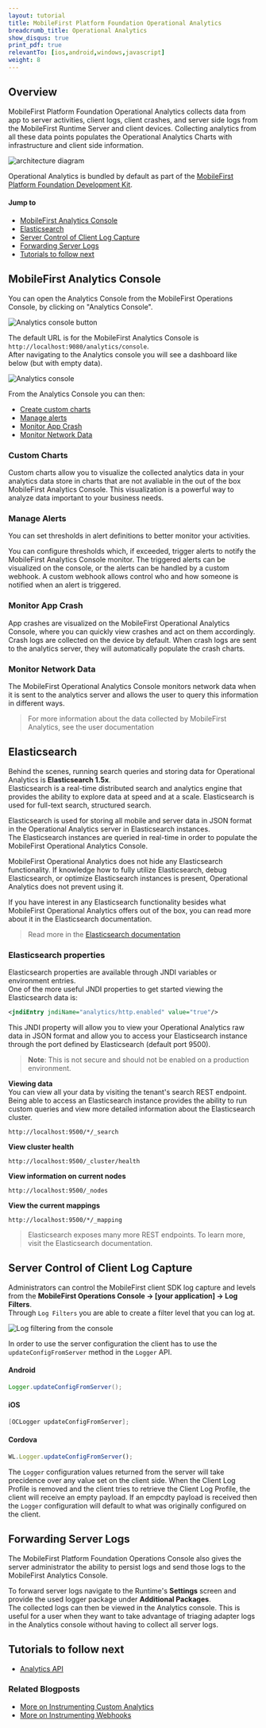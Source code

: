 ```yaml
---
layout: tutorial
title: MobileFirst Platform Foundation Operational Analytics
breadcrumb_title: Operational Analytics
show_disqus: true
print_pdf: true
relevantTo: [ios,android,windows,javascript]
weight: 8
---
```

## Overview
MobileFirst Platform Foundation Operational Analytics collects data from app to server activities, client logs, client crashes, and server side logs from the MobileFirst Runtime Server and client devices. Collecting analytics from all these data points populates the Operational Analytics Charts with infrastructure and client side information.

![architecture diagram](mfp_operational_analytics.jpg)

Operational Analytics is bundled by default as part of the [MobileFirst Platform Foundation Development Kit](../setting-up-your-development-environment/mobilefirst-development-environment).  


#### Jump to

* [MobileFirst Analytics Console](#mobilefirst-analytics-console)
* [Elasticsearch](#elasticsearch)
* [Server Control of Client Log Capture](#server-control-of-client-log-capture)
* [Forwarding Server Logs](#forwarding-server-logs)
* [Tutorials to follow next](#tutorials-to-follow-next)

## MobileFirst Analytics Console
You can open the Analytics Console from the MobileFirst Operations Console, by clicking on "Analytics Console".

![Analytics console button](analytics-console-button.png)

The default URL is for the MobileFirst Analytics Console is `http://localhost:9080/analytics/console`.  
After navigating to the Analytics console you will see a dashboard like below (but with empty data).

![Analytics console](analytics-console.png)

From the Analytics Console you can then:

* [Create custom charts](#custom-charts)
* [Manage alerts](#manage-alerts)
* [Monitor App Crash](#monitor-app-crash)
* [Monitor Network Data](#monitor-network-data)

### Custom Charts
Custom charts allow you to visualize the collected analytics data in your analytics data store in charts that are not avaliable in the out of the box MobileFirst Analytics Console. This visualization is a powerful way to analyze data important to your business needs.

### Manage Alerts
You can set thresholds in alert definitions to better monitor your activities.

You can configure thresholds which, if exceeded, trigger alerts to notify the MobileFirst Analytics Console monitor. The triggered alerts can be visualized on the console, or the alerts can be handled by a custom webhook. A custom webhook allows control who and how someone is notified when an alert is triggered.

### Monitor App Crash
App crashes are visualized on the MobileFirst Operational Analytics Console, where you can quickly view crashes and act on them accordingly. Crash logs are collected on the device by default. When crash logs are sent to the analytics server, they will automatically populate the crash charts.

### Monitor Network Data
The MobileFirst Operational Analytics Console monitors network data when it is sent to the analytics server and allows the user to query this information in different ways.

> For more information about the data collected by MobileFirst Analytics, see the user documentation

## Elasticsearch
Behind the scenes, running search queries and storing data for Operational Analytics is **Elasticsearch 1.5x**.  
Elasticsearch is a real-time distributed search and analytics engine that provides the ability to explore data at speed and at a scale. Elasticsearch is used for full-text search, structured search.

Elasticsearch is used for storing all mobile and server data in JSON format in the Operational Analytics server in Elasticsearch instances.  
The Elasticsearch instances are queried in real-time in order to populate the MobileFirst Operational Analytics Console.

MobileFirst Operational Analytics does not hide any Elasticsearch functionality. If knowledge how to fully utilize Elasticsearch, debug Elasticsearch, or optimize Elasticsearch instances is present, Operational Analytics does not prevent using it.

If you have interest in any Elasticsearch functionality besides what MobileFirst Operational Analytics offers out of the box, you can read more about it in the Elasticsearch documentation.

> Read more in the [Elasticsearch documentation](https://www.elastic.co/guide/en/elasticsearch/reference/1.5/index.html)

### Elasticsearch properties
Elasticsearch properties are available through JNDI variables or environment entries.  
One of the more useful JNDI properties to get started viewing the Elasticsearch data is:

 ```xml
<jndiEntry jndiName="analytics/http.enabled" value="true"/>
 ```

 This JNDI property will allow you to view your Operational Analytics raw data in JSON format and allow you to access your Elasticsearch instance through the port defined by Elasticsearch (default port 9500).

> **Note**: This is not secure and should not be enabled on a production environment.

**Viewing data**  
You can view all your data by visiting the tenant's search REST endpoint.  
Being able to access an Elasticsearch instance provides the ability to run custom queries and view more detailed information about the Elasticsearch cluster.

```
http://localhost:9500/*/_search
```

**View cluster health**

```
http://localhost:9500/_cluster/health
```

**View information on current nodes**

```
http://localhost:9500/_nodes
```

**View the current mappings**

```
http://localhost:9500/*/_mapping
```

> Elasticsearch exposes many more REST endpoints. To learn more, visit the Elasticsearch documentation.

## Server Control of Client Log Capture
Administrators can control the MobileFirst client SDK log capture and levels from the **MobileFirst Operations Console → [your application] → Log Filters**.  
Through `Log Filters` you are able to create a filter level that you can log at.

![Log filtering from the console](log-filtering.png)

In order to use the server configuration the client has to use the `updateConfigFromServer` method in the `Logger` API.

#### Android

```java
Logger.updateConfigFromServer();
```

#### iOS

```objective-c
[OCLogger updateConfigFromServer];
```

#### Cordova

```javascript
WL.Logger.updateConfigFromServer();
```

The `Logger` configuration values returned from the server will take precidence over any value set on the client side. When the Client Log Profile is removed and the client tries to retrieve the Client Log Profile, the client will receive an empty payload. If an empcdty payload is received then the `Logger` configuration will default to what was originally configured on the client.

## Forwarding Server Logs
The MobileFirst Platform Foundation Operations Console also gives the server administrator the ability to persist logs and send those logs to the MobileFirst Analytics Console. 

To forward server logs navigate to the Runtime's **Settings** screen and provide the used logger package under **Additional Packages**.  
The collected logs can then be viewed in the Analytics console. This is useful for a user when they want to take advantage of triaging adapter logs in the Analytics console without having to collect all server logs. 

## Tutorials to follow next

* [Analytics API](analytics-api)

### Related Blogposts
* [More on Instrumenting Custom Analytics]({{site.baseurl}}/blog/2016/01/22/howto-custom-in-app-behavior-analytics/)
* [More on Instrumenting Webhooks]({{site.baseurl}}/blog/2015/10/19/using-mfp-adapters-endpoint-analytics-alerts-webhooks/)
